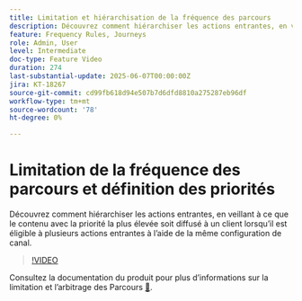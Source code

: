 ```yaml
---
title: Limitation et hiérarchisation de la fréquence des parcours
description: Découvrez comment hiérarchiser les actions entrantes, en veillant à ce que le contenu avec la priorité la plus élevée soit diffusé à un client lorsqu’il est éligible à plusieurs actions entrantes à l’aide de la même configuration de canal.
feature: Frequency Rules, Journeys
role: Admin, User
level: Intermediate
doc-type: Feature Video
duration: 274
last-substantial-update: 2025-06-07T00:00:00Z
jira: KT-18267
source-git-commit: cd99fb618d94e507b7d6dfd8810a275287eb96df
workflow-type: tm+mt
source-wordcount: '78'
ht-degree: 0%

---
```



# Limitation de la fréquence des parcours et définition des priorités

Découvrez comment hiérarchiser les actions entrantes, en veillant à ce que le contenu avec la priorité la plus élevée soit diffusé à un client lorsqu’il est éligible à plusieurs actions entrantes à l’aide de la même configuration de canal.

>[!VIDEO](https://video.tv.adobe.com/v/3435530/?learn=on&enablevpops)

Consultez la documentation du produit pour plus d’informations sur la limitation et l’arbitrage des Parcours [&#128279;](https://experienceleague.adobe.com/en/docs/journey-optimizer/using/conflict-prioritization/capping-rules/journey-capping).
